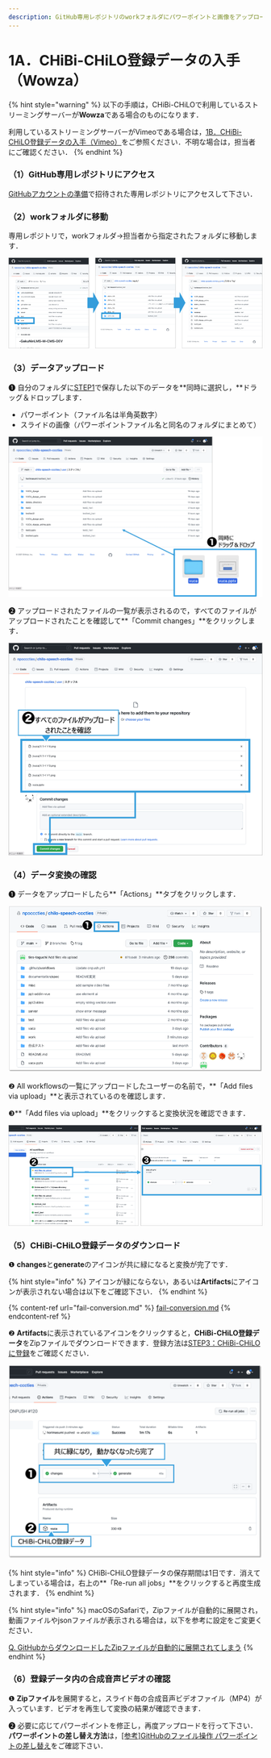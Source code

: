 ```yaml
---
description: GitHub専用レポジトリのworkフォルダにパワーポイントと画像をアップロードして，CHiBi-CHiLO登録データを入手してください．
---
```


# 1A．CHiBi-CHiLO登録データの入手（Wowza）

{% hint style="warning" %}
以下の手順は，CHiBi-CHiLOで利用しているストリーミングサーバーが**Wowza**である場合のものになります．

利用しているストリーミングサーバーがVimeoである場合は，[1B．CHiBi-CHiLO登録データの入手（Vimeo）](convert-vimeo.md)をご参照ください．不明な場合は，担当者にご確認ください．
{% endhint %}

### （1）GitHub専用レポジトリにアクセス

[GitHubアカウントの準備](../prepare/github.md#2repojitorihenoakusesu)で招待された専用レポジトリにアクセスして下さい．

### （2）workフォルダに移動

専用レポジトリで，workフォルダ→担当者から指定されたフォルダに移動します．

![](<../.gitbook/assets/image (21).png>)

### （3）データアップロード

❶ 自分のフォルダに[STEP1](../narration/save-powerpoint.md)で保存した以下のデータを**同時に選択し，**ドラッグ＆ドロップします．

* パワーポイント（ファイル名は半角英数字）&#x20;
* スライドの画像（パワーポイントファイル名と同名のフォルダにまとめて）

![](<../.gitbook/assets/image (296).png>)

❷ アップロードされたファイルの一覧が表示されるので，すべてのファイルがアップロードされたことを確認して**「Commit changes」**をクリックします．

![](<../.gitbook/assets/image (209).png>)



### （4）データ変換の確認

❶ データをアップロードしたら**「Actions」**タブをクリックします．

![](<../.gitbook/assets/image (315).png>)

❷ All workflowsの一覧にアップロードしたユーザーの名前で，**「Add files via upload」**と表示されているのを確認します．

❸**「Add files via upload」**をクリックすると変換状況を確認できます．

![](<../.gitbook/assets/image (385).png>)

### （5）CHiBi-CHiLO登録データのダウンロード

❶ **changes**と**generate**のアイコンが共に緑になると変換が完了です．&#x20;

{% hint style="info" %}
アイコンが緑にならない，あるいは**Artifacts**にアイコンが表示されない場合は以下をご確認下さい．
{% endhint %}

{% content-ref url="fail-conversion.md" %}
[fail-conversion.md](fail-conversion.md)
{% endcontent-ref %}

❷ **Artifacts**に表示されているアイコンをクリックすると，**CHiBi-CHiLO登録データ**をZipファイルでダウンロードできます．登録方法は[STEP3：CHiBi-CHiLOに登録](broken-reference)をご確認ください．

![](<../.gitbook/assets/image (120).png>)

{% hint style="info" %}
CHiBi-CHiLO登録データの保存期間は1日です．消えてしまっている場合は，右上の**「Re-run all jobs」**をクリックすると再度生成されます．
{% endhint %}

{% hint style="info" %}
macOSのSafariで，Zipファイルが自動的に展開され，動画ファイルやjsonファイルが表示される場合は，以下を参考に設定をご変更ください．

[ Q. GitHubからダウンロードしたZipファイルが自動的に展開されてしまう](../other/faq.md#q-githubkaradaunrdoshitazipfairuganisareteshimau)
{% endhint %}

### （6）登録データ内の合成音声ビデオの確認

❶ **Zipファイル**を展開すると，スライド毎の合成音声ビデオファイル（MP4）が入っています．ビデオを再生して変換の結果が確認できます．&#x20;

❷ 必要に応じてパワーポイントを修正し，再度アップロードを行って下さい．**パワーポイントの差し替え方法**は，[\[参考\]GitHubのファイル操作 パワーポイントの差し替え](github.md#pawpointonoshie)をご確認下さい．

